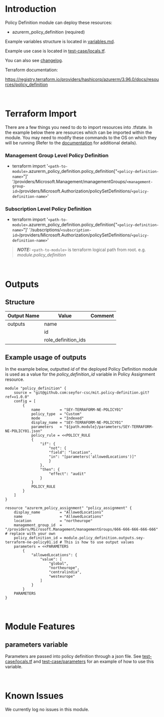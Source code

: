 # Introduction
Policy Definition module can deploy these resources:
* azurerm_policy_definition (required)

Example variables structure is located in [variables.md](variables.md).

Example use case is located in [test-case/locals.tf](test-case/locals.tf).

You can also see [changelog](changelog.md).

Terraform documentation:

https://registry.terraform.io/providers/hashicorp/azurerm/3.96.0/docs/resources/policy_definition

&nbsp;

# Terraform Import
There are a few things you need to do to import resources into .tfstate. In the example below there are resources which can be imported within the module. You may need to modify these commands to the OS on which they will be running (Refer to the [documentation](https://developer.hashicorp.com/terraform/cli/commands/import#example-import-into-resource-configured-with-for_each) for additional details).
### Management Group Level Policy Definition
* terraform import '`<path-to-module>`.azurerm_policy_definition.policy_definition["`<policy-definition-name>`"]' '/providers/Microsoft.Management/managementGroups/`<management-group-id>`/providers/Microsoft.Authorization/policySetDefinitions/`<policy-definition-name>`'
### Subscription Level Policy Definition
* terraform import '`<path-to-module>`.azurerm_policy_definition.policy_definition["`<policy-definition-name>`"]' '/subscriptions/`<subscription-id>`/providers/Microsoft.Authorization/policySetDefinitions/`<policy-definition-name>`'

>**_NOTE:_** `<path-to-module>` is terraform logical path from root. e.g. _module.policy\_definition_

&nbsp;

# Outputs
## Structure

| Output Name | Value               | Comment |
| ----------- | ------------------- | ------- |
| outputs     | name                |         |
|             | id                  |         |
|             | role_definition_ids |         |


## Example usage of outputs
In the example below, outputted _id_ of the deployed Policy Definition module is used as a value for the _policy\_definition\_id_ variable in Policy Assignment resource.
```
module "policy_definition" {
    source = "git@github.com:seyfor-csc/mit.policy-definition.git?ref=v1.0.0"
    config = [
        {
            name         = "SEY-TERRAFORM-NE-POLICY01"
            policy_type  = "Custom"
            mode         = "Indexed"
            display_name = "SEY-TERRAFORM-NE-POLICY01"
            parameters   = "${path.module}/parameters/SEY-TERRAFORM-NE-POLICY01.json"
            policy_rule = <<POLICY_RULE
            {
                "if": {
                    "not": {
                    "field": "location",
                    "in": "[parameters('allowedLocations')]"
                    }
                },
                "then": {
                    "effect": "audit"
                }
            }
            POLICY_RULE
        }
    ]
}

resource "azurerm_policy_assignment" "policy_assignment" {
    display_name         = "AllowedLocations"
    name                 = "AllowedLocations"
    location             = "northeurope"
    management_group_id  = "/providers/Microsoft.Management/managementGroups/666-666-666-666-666" # replace with your own
    policy_definition_id = module.policy_definition.outputs.sey-terraform-ne-policy01.id # This is how to use output values
    parameters = <<PARAMETERS
        {
            "allowedLocations": {
                "value": [
                    "global",
                    "northeurope",
                    "centralindia",
                    "westeurope"
                ]
            }
        }
    PARAMETERS
}
```

&nbsp;

# Module Features
## parameters variable
Parameters are passed into policy definition through a json file. See [test-case/locals.tf](test-case/locals.tf) and [test-case/parameters](test-case/parameters) for an example of how to use this variable.

&nbsp;

# Known Issues
We currently log no issues in this module.